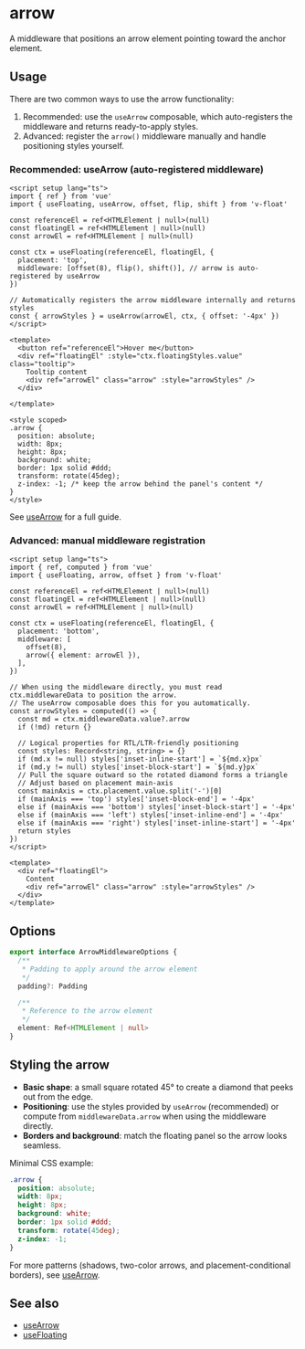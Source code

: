 # arrow

A middleware that positions an arrow element pointing toward the anchor element.

## Usage

There are two common ways to use the arrow functionality:

1) Recommended: use the `useArrow` composable, which auto-registers the middleware and returns ready-to-apply styles.
2) Advanced: register the `arrow()` middleware manually and handle positioning styles yourself.

### Recommended: useArrow (auto-registered middleware)

```vue
<script setup lang="ts">
import { ref } from 'vue'
import { useFloating, useArrow, offset, flip, shift } from 'v-float'

const referenceEl = ref<HTMLElement | null>(null)
const floatingEl = ref<HTMLElement | null>(null)
const arrowEl = ref<HTMLElement | null>(null)

const ctx = useFloating(referenceEl, floatingEl, {
  placement: 'top',
  middleware: [offset(8), flip(), shift()], // arrow is auto-registered by useArrow
})

// Automatically registers the arrow middleware internally and returns styles
const { arrowStyles } = useArrow(arrowEl, ctx, { offset: '-4px' })
</script>

<template>
  <button ref="referenceEl">Hover me</button>
  <div ref="floatingEl" :style="ctx.floatingStyles.value" class="tooltip">
    Tooltip content
    <div ref="arrowEl" class="arrow" :style="arrowStyles" />
  </div>
  
</template>

<style scoped>
.arrow {
  position: absolute;
  width: 8px;
  height: 8px;
  background: white;
  border: 1px solid #ddd;
  transform: rotate(45deg);
  z-index: -1; /* keep the arrow behind the panel's content */
}
</style>
```

See [useArrow](/api/use-arrow) for a full guide.

### Advanced: manual middleware registration

```vue
<script setup lang="ts">
import { ref, computed } from 'vue'
import { useFloating, arrow, offset } from 'v-float'

const referenceEl = ref<HTMLElement | null>(null)
const floatingEl = ref<HTMLElement | null>(null)
const arrowEl = ref<HTMLElement | null>(null)

const ctx = useFloating(referenceEl, floatingEl, {
  placement: 'bottom',
  middleware: [
    offset(8),
    arrow({ element: arrowEl }),
  ],
})

// When using the middleware directly, you must read ctx.middlewareData to position the arrow.
// The useArrow composable does this for you automatically.
const arrowStyles = computed(() => {
  const md = ctx.middlewareData.value?.arrow
  if (!md) return {}

  // Logical properties for RTL/LTR-friendly positioning
  const styles: Record<string, string> = {}
  if (md.x != null) styles['inset-inline-start'] = `${md.x}px`
  if (md.y != null) styles['inset-block-start'] = `${md.y}px`
  // Pull the square outward so the rotated diamond forms a triangle
  // Adjust based on placement main-axis
  const mainAxis = ctx.placement.value.split('-')[0]
  if (mainAxis === 'top') styles['inset-block-end'] = '-4px'
  else if (mainAxis === 'bottom') styles['inset-block-start'] = '-4px'
  else if (mainAxis === 'left') styles['inset-inline-end'] = '-4px'
  else if (mainAxis === 'right') styles['inset-inline-start'] = '-4px'
  return styles
})
</script>

<template>
  <div ref="floatingEl">
    Content
    <div ref="arrowEl" class="arrow" :style="arrowStyles" />
  </div>
</template>
```

## Options

```ts
export interface ArrowMiddlewareOptions {
  /**
   * Padding to apply around the arrow element
   */
  padding?: Padding

  /**
   * Reference to the arrow element
   */
  element: Ref<HTMLElement | null>
}
```

## Styling the arrow

- **Basic shape**: a small square rotated 45° to create a diamond that peeks out from the edge.
- **Positioning**: use the styles provided by `useArrow` (recommended) or compute from `middlewareData.arrow` when using the middleware directly.
- **Borders and background**: match the floating panel so the arrow looks seamless.

Minimal CSS example:

```css
.arrow {
  position: absolute;
  width: 8px;
  height: 8px;
  background: white;
  border: 1px solid #ddd;
  transform: rotate(45deg);
  z-index: -1;
}
```

For more patterns (shadows, two-color arrows, and placement-conditional borders), see [useArrow](/api/use-arrow).

## See also

- [useArrow](/api/use-arrow)
- [useFloating](/api/use-floating)
